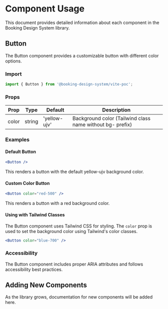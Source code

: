 # Component Usage

This document provides detailed information about each component in the Booking Design System library.

## Button

The Button component provides a customizable button with different color options.

### Import

```jsx
import { Button } from '@booking-design-system/vite-poc';
```

### Props

| Prop  | Type   | Default     | Description                                       |
|-------|--------|-------------|---------------------------------------------------|
| color | string | 'yellow-ujv' | Background color (Tailwind class name without bg- prefix) |

### Examples

#### Default Button

```jsx
<Button />
```

This renders a button with the default yellow-ujv background color.

#### Custom Color Button

```jsx
<Button color="red-500" />
```

This renders a button with a red background color.

#### Using with Tailwind Classes

The Button component uses Tailwind CSS for styling. The `color` prop is used to set the background color using Tailwind's color classes.

```jsx
<Button color="blue-700" />
```

### Accessibility

The Button component includes proper ARIA attributes and follows accessibility best practices.

## Adding New Components

As the library grows, documentation for new components will be added here.
